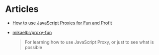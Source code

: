 # Articles

- [How to use JavaScript Proxies for Fun and Profit](https://medium.com/dailyjs/how-to-use-javascript-proxies-for-fun-and-profit-365579d4a9f8)

- [mikaelbr/proxy-fun](https://github.com/mikaelbr/proxy-fun/)

  > For learning how to use JavaScript Proxy, or just to see what is possible
